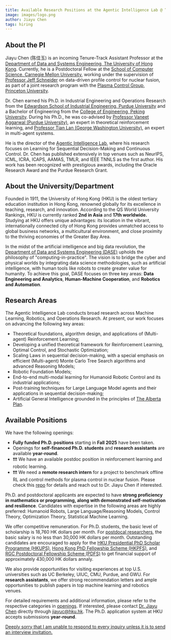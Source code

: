```yaml
---
title: Available Research Positions at the Agentic Intelligence Lab @ The University of Hong Kong
image: images/logo.png
author: Jiayu Chen
tags: hiring
---
```


## About the PI

Jiayu Chen (陈佳玉) is an incoming Tenure-Track Assistant Professor at the [Department of Data and Systems Engineering, The University of Hong Kong](https://www.dase.hku.hk/). Currently, he is a Postdoctoral Fellow at the [School of Computer Science, Carnegie Mellon University](https://www.cs.cmu.edu/), working under the supervision of [Professor Jeff Schneider](https://www.cs.cmu.edu/~schneide/) on data-driven profile control for nuclear fusion, as part of a joint research program with the [Plasma Control Group, Princeton University](https://control.princeton.edu/). 

Dr. Chen earned his Ph.D. in Industrial Engineering and Operations Research from the [Edwardson School of Industrial Engineering, Purdue University](https://engineering.purdue.edu/IE) and a Bachelor of Engineering from the [College of Engineering, Peking University](https://www.coe.pku.edu.cn/). During his Ph.D., he was co-advised by [Professor Vaneet Aggarwal (Purdue University)](https://engineering.purdue.edu/CLANLabs), an expert in theoretical reinforcement learning, and [Professor Tian Lan (George Washington University)](https://www2.seas.gwu.edu/~tlan/), an expert in multi-agent systems.  

He is the director of the [Agentic Intelligence Lab](https://agentic-intelligence-lab.org/), where his research focuses on Learning for Sequential Decision-Making and Continuous Control. Dr. Chen has published extensively in top venues such as NeurIPS, ICML, ICRA, ICAPS, AAMAS, TMLR, and IEEE TNNLS as the first author. His work has been recognized with prestigious awards, including the Oracle Research Award and the Purdue Research Grant.  

## About the University/Department

Founded in 1911, the University of Hong Kong (HKU) is the oldest tertiary education institution in Hong Kong, renowned globally for its excellence in teaching, research, and innovation. According to the QS World University Rankings, HKU is currently ranked **2nd in Asia** and **17th worldwide.** Studying at HKU offers unique advantages: its location in the vibrant, internationally connected city of Hong Kong provides unmatched access to global business networks, a multicultural environment, and close proximity to the thriving economies of the Greater Bay Area.

In the midst of the artificial intelligence and big data revolution, the [Department of Data and Systems Engineering (DASE)](https://www.dase.hku.hk/about-us/introduction) upholds the philosophy of "computing-in-practice". The vision is to bridge the cyber and physical worlds by integrating data science methodologies, such as artificial intelligence, with human tools like robots to create greater value for humanity. To achieve this goal, DASE focuses on three key areas: **Data Engineering and Analytics**, **Human-Machine Cooperation**, and **Robotics and Automation**.

## Research Areas

The Agentic Intelligence Lab conducts broad research across Machine Learning, Robotics, and Operations Research. At present, our work focuses on advancing the following key areas:

- Theoretical foundations, algorithm design, and applications of (Multi-agent) Reinforcement Learning;  
- Developing a unified theoretical framework for Reinforcement Learning, Optimal Control, and Stochastic Optimization;  
- Scaling Laws in sequential decision-making, with a special emphasis on efficient (Multi-agent) Monte Carlo Tree Search algorithms and advanced Reasoning Models;  
- Robotic Foundation Models;  
- End-to-end multi-modal learning for Humanoid Robotic Control and its industrial applications;  
- Post-training techniques for Large Language Model agents and their applications in sequential decision-making;
- Artificial General Intelligence grounded in the principles of [The Alberta Plan](http://www.incompleteideas.net/Talks/AlbertaPlan.pdf).

## Available Positions 

We have the following openings:

<!-- - **Two fully funded Ph.D. positions** starting in **Fall 2025 (as early as July)**
- Openings for **postdoctoral researchers**, **self-financed Ph.D. students**, **part-time Ph.D. students**, **research assistants**, and **visiting scholars** are available **year-round**  -->

- **Fully funded Ph.D. positions** starting in **Fall 2025** have been taken.
- Openings for **self-financed Ph.D. students** and  **research assistants** are available **year-round**.
- ❗❗❗ We have an available postdoc position in reinforcement learning and robotic learning.
- ❗❗❗ We need a **remote research intern** for a project to benchmark offline RL and control methods for plasma control in nuclear fusion. Please check this [repo](https://github.com/LucasCJYSDL/Offline-RL-Kit-for-Nuclear-Fusion) for details and reach out to Dr. Jiayu Chen if interested.

Ph.D. and postdoctoral applicants are expected to have **strong proficiency in mathematics or programming, along with demonstrated self-motivation and resilience**. Candidates with expertise in the following areas are highly preferred: Humanoid Robots, Large Language/Reasoning Models, Control Theory, Optimization Theory, Statistical Machine Learning.

We offer competitive remuneration. For Ph.D. students, the basic level of scholarship is 18,760 HK dollars per month. For [postdocal researchers](https://www.hr.hku.hk/career_opportunities/pdf-rap.html), the basic salary is no less than 30,000 HK dollars per month. Outstanding candidates are encouraged to apply for the [HKU Presidential PhD Scholar Programme (HKUPS)](https://gradsch.hku.hk/prospective_students/fees_scholarships_and_financial_support/hku_presidential_phd_scholar_programme), [Hong Kong PhD Fellowship Scheme (HKPFS)](https://gradsch.hku.hk/prospective_students/fees_scholarships_and_financial_support/hong_kong_phd_fellowship_scheme), and [RGC Postdoctoral Fellowship Scheme (PDFS)](https://www.ugc.edu.hk/eng/rgc/funding_opport/pdfs/) to get financial support of approximately 430,000 HK dollars annaly.

We also provide opportunities for visiting experiences at top U.S. universities such as UC Berkeley, UIUC, CMU, Purdue, and GWU. For **research assistants**, we offer strong recommendation letters and ample opportunities to publish papers in top machine learning and robotics venues.

For detailed requirements and additional information, please refer to the respective categories in [openings](https://agentic-intelligence-lab.org/openings/).  If interested, please contact [Dr. Jiayu Chen](https://agentic-intelligence-lab.org/members/jiayu-chen.html) directly through <u>jiayuc@hku.hk</u>. The Ph.D. application system at HKU accepts submissions **year-round**.

<u>Deeply sorry that I am unable to respond to every inquiry unless it is to send an interview invitation.</u>